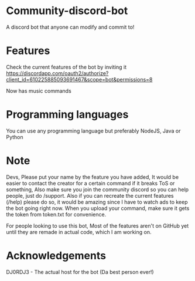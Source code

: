# Community-discord-bot
A discord bot that anyone can modify and commit to!

# Features
Check the current features of the bot by inviting it https://discordapp.com/oauth2/authorize?client_id=610225885093691467&scope=bot&permissions=8

Now has music commands

# Programming languages
You can use any programming language but preferably NodeJS, Java or Python

# Note
Devs, Please put your name by the feature you have added, It would be easier to contact the creator for a certain command if it breaks ToS or something, Also make sure you join the community discord so you can help people, just do /support.
Also if you can recreate the current features (/help) please do so, it would be amazing since I have to watch ads to keep the bot going right now. When you upload your command, make sure it gets the token from token.txt for convenience.

For people looking to use this bot, Most of the features aren't on GitHub yet until they are remade in actual code, which I am working on.

# Acknowledgements
DJ0RDJ3 - The actual host for the bot (Da best person ever!)
